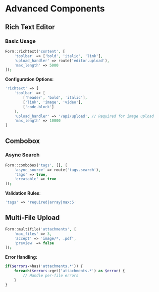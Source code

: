 # Advanced Components

## Rich Text Editor
### Basic Usage
```php
Form::richtext('content', [
    'toolbar' => ['bold', 'italic', 'link'],
    'upload_handler' => route('editor.upload'),
    'max_length' => 5000
]);
```

**Configuration Options:**
```php
'richtext' => [
    'toolbar' => [
        ['header', 'bold', 'italic'],
        ['link', 'image', 'video'],
        ['code-block']
    ],
    'upload_handler' => '/api/upload', // Required for image upload
    'max_length' => 10000
]
```

## Combobox
### Async Search
```php
Form::combobox('tags', [], [
    'async_source' => route('tags.search'),
    'tags' => true,
    'creatable' => true
]);
```

**Validation Rules:**
```php
'tags' => 'required|array|max:5'
```

## Multi-File Upload
```php
Form::multifile('attachments', [
    'max_files' => 3,
    'accept' => 'image/*, .pdf',
    'preview' => false
]);
```

**Error Handling:**
```php
if($errors->has('attachments.*')) {
    foreach($errors->get('attachments.*') as $error) {
        // Handle per-file errors
    }
}
```